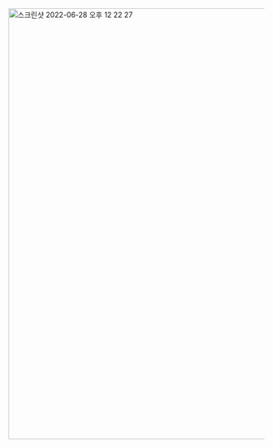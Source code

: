 
<img width="848" alt="스크린샷 2022-06-28 오후 12 22 27" src="https://user-images.githubusercontent.com/97225263/176085770-297a875b-7de8-433b-87d7-db0f7c279c91.png">
